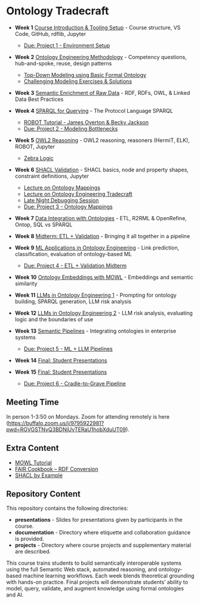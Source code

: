 # Ontology Tradecraft

* **Week 1** [Course Introduction & Tooling Setup](https://www.youtube.com/watch?v=ia8dkizLzfY) - Course structure, VS Code, GitHub, rdflib, Jupyter
  - [Due: Project 1 - Environment Setup](projects/project-1/README.md)

* **Week 2** [Ontology Engineering Methodology](https://www.youtube.com/watch?v=eQzBrRKe68E) - Competency questions, hub-and-spoke, reuse, design patterns
  - [Top-Down Modeling using Basic Formal Ontology](https://www.youtube.com/watch?v=eQzBrRKe68E)
  - [Challenging Modeling Exercises & Solutions](https://www.youtube.com/watch?v=rXEsc0dDdsA)

* **Week 3** [Semantic Enrichment of Raw Data](https://www.youtube.com/watch?v=jQbXhtJhs4E&list=PLDpLIEgKNGbOVAAfiD_28PH18wcktXy3M&index=2) - RDF, RDFs, OWL, & Linked Data Best Practices

* **Week 4** [SPARQL for Querying](https://youtu.be/8Dd2jmw6yzc?list=PLDpLIEgKNGbOVAAfiD_28PH18wcktXy3M&t=1917) - The Protocol Language SPARQL
  - [ROBOT Tutorial - James Overton & Becky Jackson](https://ontodev.github.io/robot-tutorial/#/title-slide)
  - [Due: Project 2 - Modeling Bottlenecks](projects/project-2/README.md)

* **Week 5** [OWL2 Reasoning](https://www.youtube.com/watch?v=5Ae5FNqk6ro&list=PLDpLIEgKNGbOVAAfiD_28PH18wcktXy3M&index=3) - OWL2 reasoning, reasoners (HermiT, ELK), ROBOT, Jupyter
  - [Zebra Logic](https://www.youtube.com/watch?v=cOtpB-moIRA)

* **Week 6** [SHACL Validation](https://www.youtube.com/watch?v=alVaKWmiqtU&list=PLDpLIEgKNGbOVAAfiD_28PH18wcktXy3M&index=9) - SHACL basics, node and property shapes, constraint definitions, Jupyter
  - [Lecture on Ontology Mappings](https://youtu.be/4MPBavNBgnU)
  - [Lecture on Ontology Engineering Tradecraft](https://youtu.be/gPPKDdli-4Y)
  - [Late Night Debugging Session](https://youtu.be/TkwIPS-QJQQ)
  - [Due: Project 3 - Ontology Mappings](projects/project-3/README.md)

* **Week 7** [Data Integration with Ontologies]() - ETL, R2RML & OpenRefine, Ontop, SQL vs SPARQL

* **Week 8** [Midterm: ETL + Validation]() - Bringing it all together in a pipeline

* **Week 9** [ML Applications in Ontology Engineering]() - Link prediction, classification, evaluation of ontology-based ML
  - [Due: Project 4 - ETL + Validation Midterm](projects/project-4/README.md)

* **Week 10** [Ontology Embeddings with MOWL]() - Embeddings and semantic similarity

* **Week 11** [LLMs in Ontology Engineering 1]() - Prompting for ontology building, SPARQL generation, LLM risk analysis

* **Week 12** [LLMs in Ontology Engineering 2]() - LLM risk analysis, evaluating logic and the boundaries of use

* **Week 13** [Semantic Pipelines]() - Integrating ontologies in enterprise systems
  - [Due: Project 5 - ML + LLM Pipelines](projects/project-5/README.md)

* **Week 14** [Final: Student Presentations]()

* **Week 15** [Final: Student Presentations]()
  - [Due: Project 6 - Cradle-to-Grave Pipeline](projects/project-6/README.md)

## Meeting Time

In person 1-3:50 on Mondays. Zoom for attending remotely is here (https://buffalo.zoom.us/j/9795922981?pwd=RGVGSTNvQ3BDNjUvTERaU1hobXduUT09).

## Extra Content

  - [MOWL Tutorial](https://github.com/bio-ontology-research-group/MOWL)
  - [FAIR Cookbook – RDF Conversion](https://faircookbook.elixir-europe.org/content/recipes/interoperability/rdf-conversion.html)
  - [SHACL by Example](https://labra.github.io/SHACL/)

## Repository Content
This repository contains the following directories: 

* **presentations** - Slides for presentations given by participants in the course. 
* **documentation** - Directory where etiquette and collaboration guidance is provided.
* **projects** - Directory where course projects and supplementary material are described. 


This course trains students to build semantically interoperable systems using the full Semantic Web stack, automated reasoning, and ontology-based machine learning workflows. Each week blends theoretical grounding with hands-on practice. Final projects will demonstrate students’ ability to model, query, validate, and augment knowledge using formal ontologies and AI.
